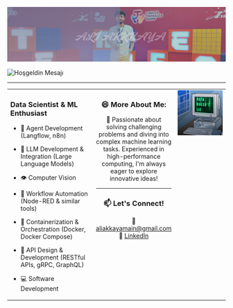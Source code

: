 <p align="center">
  <img src="doc/images/akkaya.png" alt="aliakkaya" width="1000"/>
</p>


![Hoşgeldin Mesajı](https://readme-typing-svg.demolab.com?font=Fira+Code&duration=2000&pause=1000&color=F72802&width=435&lines=Hello%2C+I'm+Ali;Contact+Me...)

---

<table>
  <tr>
    <!-- Sol Taraf -->
    <td width="40%" valign="top">

### **Data Scientist & ML Enthusiast**
- 🤖 Agent Development (Langflow, n8n)
- 🧠 LLM Development & Integration (Large Language Models)
- 👁️ Computer Vision
- 🔄 Workflow Automation (Node-RED & similar tools)
- 🐳 Containerization & Orchestration (Docker, Docker Compose)
- 🔌 API Design & Development (RESTful APIs, gRPC, GraphQL)
- 💻 Software Development
    </td>

    <!-- Orta - Contact -->
    <td width="35%" valign="top" align="center">



### 😄 **More About Me:**

🚀 Passionate about solving challenging problems and diving into complex machine learning tasks. Experienced in high-performance computing, I'm always eager to explore innovative ideas!

---

### 📫 **Let's Connect!**

 📧 [aliakkayamain@gmail.com](mailto:aliakkayamain@gmail.com)  
 💼 [LinkedIn](https://linkedin.com/in/aliakkaya00)

 <!-- Sağ GIF -->
<td width="30%" valign="top" align="right">
      <img src="doc/images/datadoesntlie.gif" width="300"/>
    </td>
  </tr>
</table>
